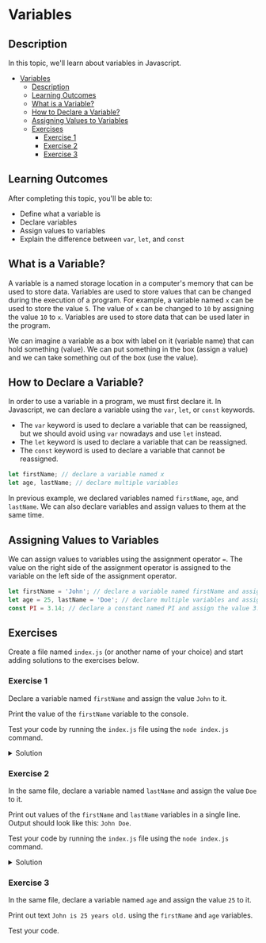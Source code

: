 # Variables

## Description

In this topic, we'll learn about variables in Javascript.

- [Variables](#variables)
  - [Description](#description)
  - [Learning Outcomes](#learning-outcomes)
  - [What is a Variable?](#what-is-a-variable)
  - [How to Declare a Variable?](#how-to-declare-a-variable)
  - [Assigning Values to Variables](#assigning-values-to-variables)
  - [Exercises](#exercises)
    - [Exercise 1](#exercise-1)
    - [Exercise 2](#exercise-2)
    - [Exercise 3](#exercise-3)

## Learning Outcomes

After completing this topic, you'll be able to:
- Define what a variable is
- Declare variables
- Assign values to variables
- Explain the difference between `var`, `let`, and `const`

## What is a Variable?

A variable is a named storage location in a computer's memory that can be used to store data. Variables are used to store values that can be changed during the execution of a program. For example, a variable named `x` can be used to store the value `5`. The value of `x` can be changed to `10` by assigning the value `10` to `x`. Variables are used to store data that can be used later in the program.

We can imagine a variable as a box with label on it (variable name) that can hold something (value). We can put something in the box (assign a value) and we can take something out of the box (use the value).

## How to Declare a Variable?

In order to use a variable in a program, we must first declare it. In Javascript, we can declare a variable using the `var`, `let`, or `const` keywords.
- The `var` keyword is used to declare a variable that can be reassigned, but we should avoid using `var` nowadays and use `let` instead.
- The `let` keyword is used to declare a variable that can be reassigned.
- The `const` keyword is used to declare a variable that cannot be reassigned.

```javascript
let firstName; // declare a variable named x
let age, lastName; // declare multiple variables 
```

In previous example, we declared variables named `firstName`, `age`, and `lastName`. We can also declare variables and assign values to them at the same time.

## Assigning Values to Variables

We can assign values to variables using the assignment operator `=`. The value on the right side of the assignment operator is assigned to the variable on the left side of the assignment operator.

```javascript
let firstName = 'John'; // declare a variable named firstName and assign the value 'John' to it
let age = 25, lastName = 'Doe'; // declare multiple variables and assign values to them
const PI = 3.14; // declare a constant named PI and assign the value 3.14 to it
```

## Exercises

Create a file named `index.js` (or another name of your choice) and start adding solutions to the exercises below.

### Exercise 1

Declare a variable named `firstName` and assign the value `John` to it.

Print the value of the `firstName` variable to the console.

Test your code by running the `index.js` file using the `node index.js` command.

<details>
  <summary>Solution</summary>

```javascript
let firstName = 'John'; // declare a variable named firstName and assign the value 'John' to it

console.log(firstName); // print the value of the firstName variable to the console
```
![Declaring variable with value](DeclaringVariableWithValue.gif)

</details>

### Exercise 2

In the same file, declare a variable named `lastName` and assign the value `Doe` to it.

Print out values of the `firstName` and `lastName` variables in a single line. Output should look like this: `John Doe`.

Test your code by running the `index.js` file using the `node index.js` command.

<details>
  <summary>Solution</summary>

```javascript
let firstName = 'John'; // declare a variable named firstName and assign the value 'John' to it
let lastName = 'Doe'; // declare a variable named lastName and assign the value 'Doe' to it

console.log(firstName + ' ' + lastName); // print out values of the firstName and lastName variables in a single line
```

</details>

### Exercise 3

In the same file, declare a variable named `age` and assign the value `25` to it.

Print out text `John is 25 years old.` using the `firstName` and `age` variables.

Test your code.